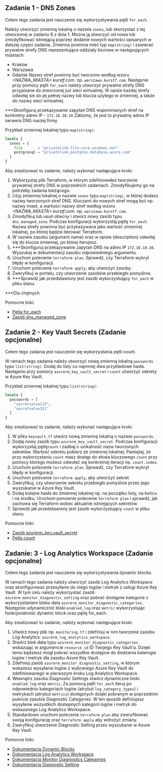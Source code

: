 ## Zadanie 1 - DNS Zones

Celem tego zadania jest nauczenie się wykorzystywania pętli `for_each`.

Należy utworzyć zmienną lokalną o nazwie `zones`, lub skorzystać z tej utworzonej w zadaniu 6 z dnia 1. Można ją stworzyć od nowa 
lub zmodyfikować istniejącą poprzez dodanie nowych wartości opisanych w dalszej części zadania.
Zmienna powinna mieć typ `map(string)` i zawierać prywatne strefy DNS reprezentujące oddziały biurowe w następujących miastach:
- Kraków
- Warszawa
- Gdańsk
Nazwy stref powinny być tworzone według wzoru *<NAZWA_MIASTA>.kurstf.com.* np. `warszawa.kurstf.com`.
Następnie przy pomocy pętli `for_each` należy utworzyć prywatne strefy DNS przypisane do stworzonej już sieci wirtualnej.
W opisie każdej strefy odwołaj sie do jej pełnej nazwy lub klucza użytego w zmiennej, a także do nazwy sieci wirtualnej.

***Skonfiguruj przekazywanie zapytań DNS wspomnianych stref na konkretny adres IP - `172.16.10.10` Załóżmy, że jest to prywatny 
adres IP serwera DNS naszej firmy. 

Przykład zmiennej lokalnej typu `map(string)`:

```terraform
locals {
  zones = {
    file       = "privatelink.file.core.windows.net"
    postgresql = "privatelink.postgres.database.azure.com"
  }
}
```

Aby zrealizować to zadanie, należy wykonać następujące kroki:

1. Wykorzystaj plik Terraform, w którym zdefiniowałeś tworzenie prywatnej strefy DNS w poprzednich zadaniach. Zmodyfikujemy go
   na potrzeby zadania bieżącego.
2. Użyj zmiennej lokalnej o nazwie `zones` typu `map(string)`, w której dodasz nazwy tworzonych stref DNS. Kluczami do nowych
   stref mogą być np. nazwy miast, a wartości nazwy stref według wzoru *<NAZWA_MIASTA>.kurstf.com.* np. `warszawa.kurstf.com`.
3. Zmodyfikuj lub usuń obecny i stwórz nowy zasób typu `dns_managed_zone`. Podczas konfiguracji wykorzystaj pętlę `for_each`. 
   Nazwa strefy powinna być przykazywana jako wartość zmiennej lokalnej, po której będzie iterować Terraform.
4. W nazwie zasobu (argument name) oraz w opisie (description) odwołaj się do klucza zmiennej, po której iterujesz.
5. ***Skonfiguruj przekazywanie zapytań DNS na adres IP `172.16.10.10`. Wyszukaj w dokumentacji zasobu odpowiedniego argumentu.
6. Uruchom polecenie `terraform plan`. Sprawdź, czy Terraform wykrył błędy w konfiguracji.
7. Uruchom polecenie `terraform apply`, aby utworzyć zasoby.
8. Zweryfikuj w portalu, czy utworzenie zasobów przebiegło pomyślnie.
9. ***Sprawdź jak przedstawiony jest zasób wykorzystujący `for_each` w pliku stanu.

***Dla chętnych

Pomocne linki:

* [Pętla for_each](https://developer.hashicorp.com/terraform/language/meta-arguments/for_each)
* [Zasób dns_managed_zone](https://registry.terraform.io/providers/hashicorp/google/latest/docs/resources/dns_managed_zone)


## Zadanie 2 - Key Vault Secrets (Zadanie opcjonalne)

Celem tego zadania jest nauczenie się wykorzystania pętli count.

W ramach tego zadania należy utworzyć nową zmienną lokalną `passwords` typu `list(string)`.
Dodaj do listy co najmniej dwa przykładowe hasła.
Następnie przy pomocy `azurerm_key_vault_secret` i `count` utworzyć sekrety w Azure Key Vault.

Przykład zmiennej lokalnej typu `list(string)`:

```terraform
locals {
  passwords = [
    "secretvalue123",
    "secretvalue321"
  ]
}
```

Aby zrealizować to zadanie, należy wykonać następujące kroki:

1. W pliku `keyvault.tf` utwórz nową zmienną lokalną o nazwie `passwords`.
2. Dodaj nowy zasób typu `azurerm_key_vault_secret`. Podczas konfiguracji wykorzystaj pętlę`count` i zadbaj o unikalność 
   nazw tworzonych sekretów. Wartość sekretu pobierz ze zmiennej lokalnej. Pamiętaj, że przy wykorzystaniu `count` masz
   dostęp do słowa kluczowego `count` przy pomocy którego możesz odwołać się konkretnej iteracji np. `count.index`.
3. Uruchom polecenie `terraform plan`. Sprawdź, czy Terraform wykrył błędy w konfiguracji.
4. Uruchom polecenie `terraform apply`, aby utworzyć sekret.
5. Zweryfikuj, czy utworzenie sekretu przebiegło pomyślnie przez jego wyszukanie w Azure Key Vault.
6. Dodaj kolejne hasła do zmiennej lokalnej np. na początku listy, na końcu i na środku. Uruchom ponownie
   polecenie `terraform plan` i sprawdź, jak zachowa się Terraform wobec aktualnie istniejących sekretów.
7. Sprawdź jak przedstawiony jest zasób wykorzystujący `count` w pliku stanu.

Pomocne linki:

* [Zasób azurerm_key_vault_secret](https://registry.terraform.io/providers/hashicorp/azurerm/latest/docs/resources/key_vault_secret)
* [Pętla count](https://developer.hashicorp.com/terraform/language/meta-arguments/count)


## Zadanie: 3 - Log Analytics Workspace (Zadanie opcjonalne)

Celem tego zadania jest nauczenie się wykorzystywania dynamic blocks.

W ramach tego zadania należy utworzyć zasób Log Analytics Workspace oraz skonfigurować przesyłanie do niego logów i metryk
z usługi Azure Key Vault. W tym celu należy wykorzystać zasób `azurerm_monitor_diagnostic_setting` oraz pobrać dostępne 
kategorie z wykorzystaniem bloku data `azurerm_monitor_diagnostic_categories`. Następnie udynamicznić bloki `enabled_log`
oraz `metric` wykorzystując funkcjonalność dynamic block oraz pętlę for_each.

Aby zrealizować to zadanie, należy wykonać następujące kroki:
1. Utwórz nowy plik np. `monitoring.tf` i zdefiniuj w nim tworzenie zasobu Log Analytics: `azurerm_log_analytics_workspace`.
2. Stwórz blok data typu `azurerm_monitor_diagnostic_categories` wskazując w argumencie `resource_id` ID Twojego Key Vault'a.
   Dzięki temu będziesz mógł pobrać wszystkie dostępne do śledzenia katerogie logów i metryk dla zasobu Azure Key Vault.
3. Zdefiniuj zasób `azurerm_monitor_diagnostic_setting`, w którym wskażesz wysyłanie logów z wybranego Azure Key Vault do
   zdefiniowanego w pierwszym kroku Log Analytics Workspace.
4. Wewnątrz zasobu Diagnostic Settings stwórz dynamiczne bloki `enabled_log` oraz `metric`. Za pomocą pętli `for_each`
   iteruj po odpowiednio kategoriach logów (atrybut `log_category_types`) i metrykach (atrybut `metrics`) dostępnych dzięki 
   pobranym w poprzednim pukncie zasobie Diagnostic Categories. W ten sposób definiujesz wysyłanie wszystkich dostepnych kategorii 
   logów i metryk do wskazanego Log Analytics Workspace.
5. Standardowo uruchom polecenia `terraform plan` aby zweryfikować swoją konifgurację oraz `terraform apply` aby wdrożyć zmiany.
6. Zweryfikuj utworzenie Diagnostic Setting przez wyszukanie w Azure Key Vault.

Pomocne linki:

* [Dokumentacja Dynamic Blocks](https://developer.hashicorp.com/terraform/language/expressions/dynamic-blocks)
* [Dokumentacja Log Analytics Workspace](https://registry.terraform.io/providers/hashicorp/azurerm/latest/docs/resources/log_analytics_workspace)
* [Dokumentacja Monitor Diagnostics Categories](https://registry.terraform.io/providers/hashicorp/azurerm/latest/docs/data-sources/monitor_diagnostic_categories)
* [Dokumentacja Diagnostic Setting](https://registry.terraform.io/providers/hashicorp/azurerm/latest/docs/resources/monitor_diagnostic_setting)
